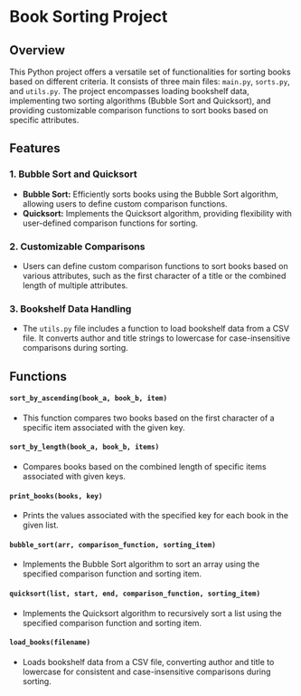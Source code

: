# Book Sorting Project

## Overview

This Python project offers a versatile set of functionalities for sorting books based on different criteria. It consists of three main files: `main.py`, `sorts.py`, and `utils.py`. The project encompasses loading bookshelf data, implementing two sorting algorithms (Bubble Sort and Quicksort), and providing customizable comparison functions to sort books based on specific attributes.

## Features

### 1. Bubble Sort and Quicksort
- **Bubble Sort:** Efficiently sorts books using the Bubble Sort algorithm, allowing users to define custom comparison functions.
- **Quicksort:** Implements the Quicksort algorithm, providing flexibility with user-defined comparison functions for sorting.

### 2. Customizable Comparisons
- Users can define custom comparison functions to sort books based on various attributes, such as the first character of a title or the combined length of multiple attributes.

### 3. Bookshelf Data Handling
- The `utils.py` file includes a function to load bookshelf data from a CSV file. It converts author and title strings to lowercase for case-insensitive comparisons during sorting.

## Functions

#### `sort_by_ascending(book_a, book_b, item)`
- This function compares two books based on the first character of a specific item associated with the given key.

#### `sort_by_length(book_a, book_b, items)`
- Compares books based on the combined length of specific items associated with given keys.

#### `print_books(books, key)`
- Prints the values associated with the specified key for each book in the given list.

#### `bubble_sort(arr, comparison_function, sorting_item)`
- Implements the Bubble Sort algorithm to sort an array using the specified comparison function and sorting item.

#### `quicksort(list, start, end, comparison_function, sorting_item)`
- Implements the Quicksort algorithm to recursively sort a list using the specified comparison function and sorting item.

#### `load_books(filename)`
- Loads bookshelf data from a CSV file, converting author and title to lowercase for consistent and case-insensitive comparisons during sorting.